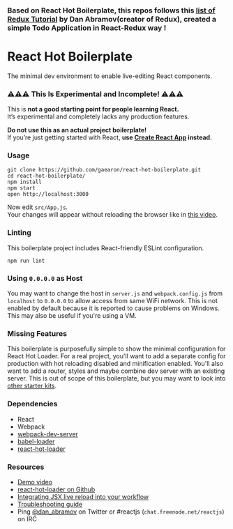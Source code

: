
### Based on React Hot Boilerplate, this repos follows this [list of Redux Tutorial](https://lnkd.in/dq2urfu) by Dan Abramov(creator of Redux), created a simple Todo Application in React-Redux way ! 




React Hot Boilerplate
=====================

The minimal dev environment to enable live-editing React components.

### ⚠️⚠️⚠️ This Is Experimental and Incomplete! ⚠️⚠️⚠️

This is **not a good starting point for people learning React.**  
It’s experimental and completely lacks any production features.

**Do not use this as an actual project boilerplate!**  
If you’re just getting started with React, **use [Create React App](https://github.com/facebookincubator/create-react-app) instead.**

### Usage

```
git clone https://github.com/gaearon/react-hot-boilerplate.git
cd react-hot-boilerplate/
npm install
npm start
open http://localhost:3000
```

Now edit `src/App.js`.  
Your changes will appear without reloading the browser like in [this video](http://vimeo.com/100010922).

### Linting

This boilerplate project includes React-friendly ESLint configuration.

```
npm run lint
```

### Using `0.0.0.0` as Host

You may want to change the host in `server.js` and `webpack.config.js` from `localhost` to `0.0.0.0` to allow access from same WiFi network. This is not enabled by default because it is reported to cause problems on Windows. This may also be useful if you're using a VM.

### Missing Features

This boilerplate is purposefully simple to show the minimal configuration for React Hot Loader. For a real project, you'll want to add a separate config for production with hot reloading disabled and minification enabled. You'll also want to add a router, styles and maybe combine dev server with an existing server. This is out of scope of this boilerplate, but you may want to look into [other starter kits](https://github.com/gaearon/react-hot-loader/blob/master/docs/README.md#starter-kits).

### Dependencies

* React
* Webpack
* [webpack-dev-server](https://github.com/webpack/webpack-dev-server)
* [babel-loader](https://github.com/babel/babel-loader)
* [react-hot-loader](https://github.com/gaearon/react-hot-loader)

### Resources

* [Demo video](http://vimeo.com/100010922)
* [react-hot-loader on Github](https://github.com/gaearon/react-hot-loader)
* [Integrating JSX live reload into your workflow](http://gaearon.github.io/react-hot-loader/getstarted/)
* [Troubleshooting guide](https://github.com/gaearon/react-hot-loader/blob/master/docs/Troubleshooting.md)
* Ping [@dan_abramov](https://twitter.com/dan_abramov) on Twitter or #reactjs (`chat.freenode.net/reactjs`) on IRC
